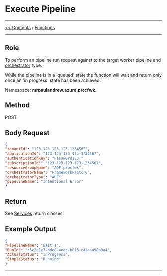 # Execute Pipeline

___
[<< Contents](/procfwk/contents) / [Functions](/procfwk/functions)

___

## Role

To perform an pipeline run request against to the target worker pipeline and [orchestrator](/procfwk/orchestrators) type.

While the pipeline is in a 'queued' state the function will wait and return only once an 'in progress' state has been achieved.

Namespace: __mrpaulandrew.azure.procfwk__.

## Method

POST

## Body Request

```json
{
"tenantId": "123-123-123-123-1234567",
"applicationId": "123-123-123-123-1234567",
"authenticationKey": "Passw0rd123!",
"subscriptionId": "123-123-123-123-1234567",
"resourceGroupName": "ADF.procfwk",
"orchestratorName": "FrameworkFactory",
"orchestratorType": "ADF",
"pipelineName": "Intentional Error"
}
```

## Return

See [Services](/procfwk/services) return classes.

## Example Output

```json
{
"PipelineName": "Wait 1",
"RunId": "c5c2e1e7-bdc8-4eec-b015-cd1aa498b0a4",
"ActualStatus": "InProgress",
"SimpleStatus": "Running"
}
```

___